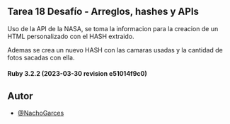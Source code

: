 
## Tarea 18 Desafío - Arreglos, hashes y APIs

Uso de la API de la NASA, se toma la informacion para la creacion de un HTML personalizado con el HASH extraido.

Ademas se crea un nuevo HASH con las camaras usadas y la cantidad de fotos sacadas con ella.


#### Ruby 3.2.2 (2023-03-30 revision e51014f9c0)
## Autor

- [@NachoGarces](https://github.com/NachoGarces)

